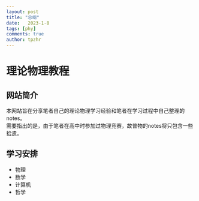 ```yaml
---
layout: post
title: "总纲"
date:   2023-1-8
tags: [phy]
comments: true
author: tpzhr
---
```


# 理论物理教程

## 网站简介
本网站旨在分享笔者自己的理论物理学习经验和笔者在学习过程中自己整理的notes。  
需要指出的是，由于笔者在高中时参加过物理竞赛，故普物的notes将只包含一些拾遗。

## 学习安排
- 物理
- 数学
- 计算机
- 哲学
